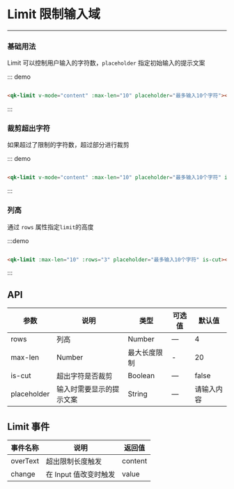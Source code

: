 # Limit 限制输入域
----
### 基础用法
Limit 可以控制用户输入的字符数，```placeholder``` 指定初始输入的提示文案
<div class="demo-block">
<qk-limit :maxLen="10" placeholder="最多输入10个字符"></qk-limit>
</div>

::: demo
```html

<qk-limit v-mode="content" :max-len="10" placeholder="最多输入10个字符"></qk-limit>

```
:::


### 裁剪超出字符
如果超过了限制的字符数，超过部分进行裁剪

<div class="demo-block">
<qk-limit :max-len="10" placeholder="最多输入10个字符" isCut></qk-limit>
</div>

::: demo
```html

<qk-limit v-mode="content" :max-len="10" placeholder="最多输入10个字符" is-cut></qk-limit>

```
:::

### 列高
通过 ```rows``` 属性指定```limit```的高度

<div class="demo-block">
<qk-limit :max-len="10" :rows="3" placeholder="最多输入10个字符" is-cut></qk-limit>
</div>


:::demo
```html

<qk-limit :max-len="10" :rows="3" placeholder="最多输入10个字符" is-cut></qk-limit>

```
:::

<script>
export default {
  data() {
    return {
      content: ''
    };
  }
}
</script>


## API

| 参数      | 说明          | 类型      | 可选值                           | 默认值  |
|---------- |-------------- |---------- |--------------------------------  |-------- |
| rows | 列高 | Number | — | 4 |
| max-len | Number | 最大长度限制 | - | 20 |
| is-cut | 超出字符是否裁剪 | Boolean | — | false |
| placeholder | 输入时需要显示的提示文案 | String | — | 请输入内容 |


## Limit 事件

| 事件名称      | 说明          | 返回值  |
|---------- |-------------- |---------- |
| overText | 超出限制长度触发 | content |
|change   | 在 Input 值改变时触发| value |

